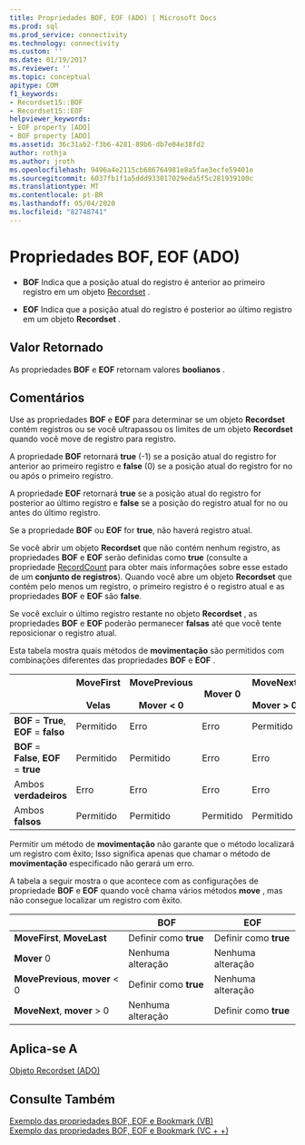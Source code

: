 ```yaml
---
title: Propriedades BOF, EOF (ADO) | Microsoft Docs
ms.prod: sql
ms.prod_service: connectivity
ms.technology: connectivity
ms.custom: ''
ms.date: 01/19/2017
ms.reviewer: ''
ms.topic: conceptual
apitype: COM
f1_keywords:
- Recordset15::BOF
- Recordset15::EOF
helpviewer_keywords:
- EOF property [ADO]
- BOF property [ADO]
ms.assetid: 36c31ab2-f3b6-4281-89b6-db7e04e38fd2
author: rothja
ms.author: jroth
ms.openlocfilehash: 9496a4e2115cb686764981e8a5fae3ecfe59401e
ms.sourcegitcommit: 6037fb1f1a5ddd933017029eda5f5c281939100c
ms.translationtype: MT
ms.contentlocale: pt-BR
ms.lasthandoff: 05/04/2020
ms.locfileid: "82748741"
---
```

# <a name="bof-eof-properties-ado"></a>Propriedades BOF, EOF (ADO)
-   **BOF** Indica que a posição atual do registro é anterior ao primeiro registro em um objeto [Recordset](../../../ado/reference/ado-api/recordset-object-ado.md) .  
  
-   **EOF** Indica que a posição atual do registro é posterior ao último registro em um objeto **Recordset** .  
  
## <a name="return-value"></a>Valor Retornado  
 As propriedades **BOF** e **EOF** retornam valores **boolianos** .  
  
## <a name="remarks"></a>Comentários  
 Use as propriedades **BOF** e **EOF** para determinar se um objeto **Recordset** contém registros ou se você ultrapassou os limites de um objeto **Recordset** quando você move de registro para registro.  
  
 A propriedade **BOF** retornará **true** (-1) se a posição atual do registro for anterior ao primeiro registro e **false** (0) se a posição atual do registro for no ou após o primeiro registro.  
  
 A propriedade **EOF** retornará **true** se a posição atual do registro for posterior ao último registro e **false** se a posição do registro atual for no ou antes do último registro.  
  
 Se a propriedade **BOF** ou **EOF** for **true**, não haverá registro atual.  
  
 Se você abrir um objeto **Recordset** que não contém nenhum registro, as propriedades **BOF** e **EOF** serão definidas como **true** (consulte a propriedade [RecordCount](../../../ado/reference/ado-api/recordcount-property-ado.md) para obter mais informações sobre esse estado de um **conjunto de registros**). Quando você abre um objeto **Recordset** que contém pelo menos um registro, o primeiro registro é o registro atual e as propriedades **BOF** e **EOF** são **false**.  
  
 Se você excluir o último registro restante no objeto **Recordset** , as propriedades **BOF** e **EOF** poderão permanecer **falsas** até que você tente reposicionar o registro atual.  
  
 Esta tabela mostra quais métodos de **movimentação** são permitidos com combinações diferentes das propriedades **BOF** e **EOF** .  
  
||MoveFirst<br /><br /> Velas|MovePrevious<br /><br /> Mover < 0|Mover 0|MoveNext<br /><br /> Mover > 0|  
|------|-----------------------------|---------------------------------|------------|-----------------------------|  
|**BOF** = **True**, **EOF** = **falso**|Permitido|Erro|Erro|Permitido|  
|**BOF** = **False**, **EOF** = **true**|Permitido|Permitido|Erro|Erro|  
|Ambos **verdadeiros**|Erro|Erro|Erro|Erro|  
|Ambos **falsos**|Permitido|Permitido|Permitido|Permitido|  
  
 Permitir um método de **movimentação** não garante que o método localizará um registro com êxito; Isso significa apenas que chamar o método de **movimentação** especificado não gerará um erro.  
  
 A tabela a seguir mostra o que acontece com as configurações de propriedade **BOF** e **EOF** quando você chama vários métodos **move** , mas não consegue localizar um registro com êxito.  
  
||BOF|EOF|  
|------|---------|---------|  
|**MoveFirst**, **MoveLast**|Definir como **true**|Definir como **true**|  
|**Mover** 0|Nenhuma alteração|Nenhuma alteração|  
|**MovePrevious**, **mover** < 0|Definir como **true**|Nenhuma alteração|  
|**MoveNext**, **mover** > 0|Nenhuma alteração|Definir como **true**|  
  
## <a name="applies-to"></a>Aplica-se A  
 [Objeto Recordset (ADO)](../../../ado/reference/ado-api/recordset-object-ado.md)  
  
## <a name="see-also"></a>Consulte Também  
 [Exemplo das propriedades BOF, EOF e Bookmark (VB)](../../../ado/reference/ado-api/bof-eof-and-bookmark-properties-example-vb.md)   
 [Exemplo das propriedades BOF, EOF e Bookmark (VC + +)](../../../ado/reference/ado-api/bof-eof-and-bookmark-properties-example-vc.md)   
